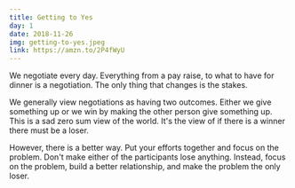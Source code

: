 ```yaml
---
title: Getting to Yes
day: 1
date: 2018-11-26
img: getting-to-yes.jpeg
link: https://amzn.to/2P4fWyU
---
```


We negotiate every day. Everything from a pay raise, to what to have for dinner
is a negotiation. The only thing that changes is the stakes.

We generally view negotiations as having two outcomes. Either we give something
up or we win by making the other person give something up. This is
a sad zero sum view of the world. It's the view of if there is a winner there
must be a loser.

However, there is a better way. Put your efforts together and focus on the
problem. Don't make either of the participants lose anything. Instead, focus
on the problem, build a better relationship, and make the problem the only loser.
